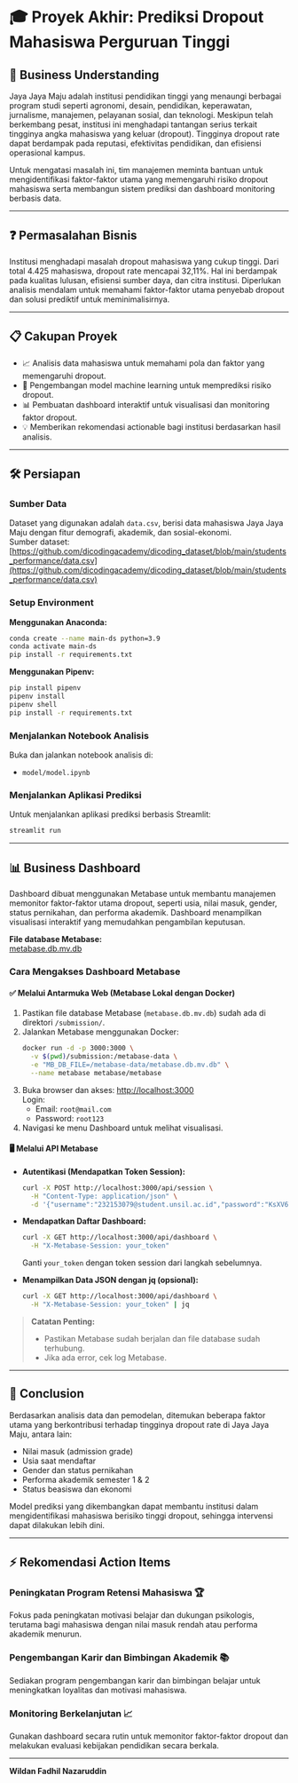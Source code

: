 # 🎓 Proyek Akhir: Prediksi Dropout Mahasiswa Perguruan Tinggi

## 🏢 Business Understanding

Jaya Jaya Maju adalah institusi pendidikan tinggi yang menaungi berbagai program studi seperti agronomi, desain, pendidikan, keperawatan, jurnalisme, manajemen, pelayanan sosial, dan teknologi. Meskipun telah berkembang pesat, institusi ini menghadapi tantangan serius terkait tingginya angka mahasiswa yang keluar (dropout). Tingginya dropout rate dapat berdampak pada reputasi, efektivitas pendidikan, dan efisiensi operasional kampus.

Untuk mengatasi masalah ini, tim manajemen meminta bantuan untuk mengidentifikasi faktor-faktor utama yang memengaruhi risiko dropout mahasiswa serta membangun sistem prediksi dan dashboard monitoring berbasis data.

---

## ❓ Permasalahan Bisnis

Institusi menghadapi masalah dropout mahasiswa yang cukup tinggi. Dari total 4.425 mahasiswa, dropout rate mencapai 32,11%. Hal ini berdampak pada kualitas lulusan, efisiensi sumber daya, dan citra institusi. Diperlukan analisis mendalam untuk memahami faktor-faktor utama penyebab dropout dan solusi prediktif untuk meminimalisirnya.

---

## 📋 Cakupan Proyek

- 📈 Analisis data mahasiswa untuk memahami pola dan faktor yang memengaruhi dropout.
- 🤖 Pengembangan model machine learning untuk memprediksi risiko dropout.
- 📊 Pembuatan dashboard interaktif untuk visualisasi dan monitoring faktor dropout.
- 💡 Memberikan rekomendasi actionable bagi institusi berdasarkan hasil analisis.

---

## 🛠️ Persiapan

### Sumber Data

Dataset yang digunakan adalah `data.csv`, berisi data mahasiswa Jaya Jaya Maju dengan fitur demografi, akademik, dan sosial-ekonomi.  
Sumber dataset: [https://github.com/dicodingacademy/dicoding_dataset/blob/main/students_performance/data.csv](https://github.com/dicodingacademy/dicoding_dataset/blob/main/students_performance/data.csv)

### Setup Environment

**Menggunakan Anaconda:**
```bash
conda create --name main-ds python=3.9
conda activate main-ds
pip install -r requirements.txt
```

**Menggunakan Pipenv:**
```bash
pip install pipenv
pipenv install
pipenv shell
pip install -r requirements.txt
```

### Menjalankan Notebook Analisis

Buka dan jalankan notebook analisis di:

- `model/model.ipynb`

### Menjalankan Aplikasi Prediksi

Untuk menjalankan aplikasi prediksi berbasis Streamlit:
```bash
streamlit run
```

---

## 📊 Business Dashboard

Dashboard dibuat menggunakan Metabase untuk membantu manajemen memonitor faktor-faktor utama dropout, seperti usia, nilai masuk, gender, status pernikahan, dan performa akademik. Dashboard menampilkan visualisasi interaktif yang memudahkan pengambilan keputusan.

**File database Metabase:**  
[metabase.db.mv.db](http://_vscodecontentref_/1)

### Cara Mengakses Dashboard Metabase

#### ✅ Melalui Antarmuka Web (Metabase Lokal dengan Docker)

1. Pastikan file database Metabase (`metabase.db.mv.db`) sudah ada di direktori `/submission/`.
2. Jalankan Metabase menggunakan Docker:
    ```bash
    docker run -d -p 3000:3000 \
      -v $(pwd)/submission:/metabase-data \
      -e "MB_DB_FILE=/metabase-data/metabase.db.mv.db" \
      --name metabase metabase/metabase
    ```
3. Buka browser dan akses: [http://localhost:3000](http://localhost:3000)  
   Login:  
   - Email: `root@mail.com`  
   - Password: `root123`
4. Navigasi ke menu Dashboard untuk melihat visualisasi.

#### 🖥️ Melalui API Metabase

- **Autentikasi (Mendapatkan Token Session):**
    ```bash
    curl -X POST http://localhost:3000/api/session \
      -H "Content-Type: application/json" \
      -d '{"username":"232153079@student.unsil.ac.id","password":"KsXV6Trq$C8L5uB"}'
    ```
- **Mendapatkan Daftar Dashboard:**
    ```bash
    curl -X GET http://localhost:3000/api/dashboard \
      -H "X-Metabase-Session: your_token"
    ```
  Ganti `your_token` dengan token session dari langkah sebelumnya.

- **Menampilkan Data JSON dengan jq (opsional):**
    ```bash
    curl -X GET http://localhost:3000/api/dashboard \
      -H "X-Metabase-Session: your_token" | jq
    ```

> **Catatan Penting:**  
> - Pastikan Metabase sudah berjalan dan file database sudah terhubung.  
> - Jika ada error, cek log Metabase.

---

## 📝 Conclusion

Berdasarkan analisis data dan pemodelan, ditemukan beberapa faktor utama yang berkontribusi terhadap tingginya dropout rate di Jaya Jaya Maju, antara lain:

- Nilai masuk (admission grade)
- Usia saat mendaftar
- Gender dan status pernikahan
- Performa akademik semester 1 & 2
- Status beasiswa dan ekonomi

Model prediksi yang dikembangkan dapat membantu institusi dalam mengidentifikasi mahasiswa berisiko tinggi dropout, sehingga intervensi dapat dilakukan lebih dini.

---

## ⚡ Rekomendasi Action Items

### Peningkatan Program Retensi Mahasiswa 🏆

Fokus pada peningkatan motivasi belajar dan dukungan psikologis, terutama bagi mahasiswa dengan nilai masuk rendah atau performa akademik menurun.

### Pengembangan Karir dan Bimbingan Akademik 📚

Sediakan program pengembangan karir dan bimbingan belajar untuk meningkatkan loyalitas dan motivasi mahasiswa.

### Monitoring Berkelanjutan 📈

Gunakan dashboard secara rutin untuk memonitor faktor-faktor dropout dan melakukan evaluasi kebijakan pendidikan secara berkala.

---

**Wildan Fadhil Nazaruddin**